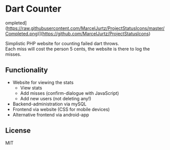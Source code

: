 # Dart Counter


ompleted](https://raw.githubusercontent.com/MarcelJurtz/ProjectStatusIcons/master/Completed.png)](https://github.com/MarcelJurtz/ProjectStatusIcons)

Simplistic PHP website for counting failed dart throws.  
Each miss will cost the person 5 cents, the website is there to log the misses.

## Functionality

* Website for viewing the stats
	* View stats
	* Add misses (confirm-dialogue with JavaScript)
	* Add new users (not deleting any!)
* Backend-administration via mySQL
* Frontend via website (CSS for mobile devices)
* Alternative frontend via android-app

## License

MIT
